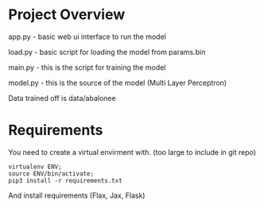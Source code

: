 # Project Overview

app.py - basic web ui interface to run the model

load.py - basic script for loading the model from params.bin

main.py - this is the script for training the model

model.py - this is the source of the model (Multi Layer Perceptron)

Data trained off is data/abalonee

# Requirements

You need to create a virtual envirment with. (too large to include in git repo)
```
virtualenv ENV;
source ENV/bin/activate;
pip3 install -r requirements.txt
```
And install requirements (Flax, Jax, Flask)

